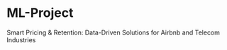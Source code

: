 # ML-Project
Smart Pricing &amp; Retention: Data-Driven Solutions for Airbnb and Telecom Industries
